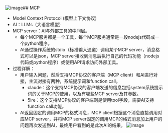 ![image](https://github.com/user-attachments/assets/fa605f6e-92d5-4d7f-8c0e-5eb2c5896a5c)## MCP
- Model Context Protocol (模型上下文协议)
- AI：LLMs（大语言模型）
- MCP server：AI与外部工具的中间层。
  - 每个MCP服务都是一个工具，每个MCP服务通常是一段nodejs代码或一个python程序。
  - AI通过操作系统的stdio（标准输入通道）调用某个MCP server，消息格式可以是json，MCP server接收到消息后执行自己的代码功能（nodejs代码或python程序）或使用API请求访问外部工具。
- 过程详解：
  - 用户输入问题，然后支持MCP协议的客户端（MCP client）和AI进行对接，主流对接有两种，系统提示词和function call。
    - claude：这个支持MCP协议的客户端发送的信息包括system系统提示词的关于MCP的使用，以及有哪些MCP server及其参数。
    - 5ire：这个支持MCP协议的客户端则是使用tool字段，需要AI支持function call功能。
  - AI返回固定的调用MCP的格式消息，MCP client根据这个消息直接调用对应MCP server，并将MCP server固定的调用MCP的格式消息加上用户的问题再次发送到AI，最终用户看到的是此次AI的结果。
![image](https://github.com/user-attachments/assets/2b42bfab-43d3-4ec7-8d7e-33c7efad7bd9)

